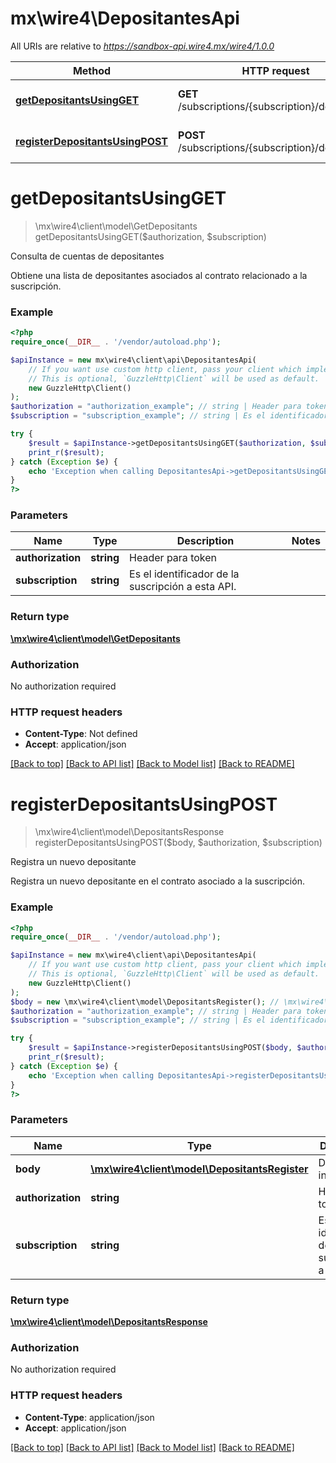 # mx\wire4\DepositantesApi

All URIs are relative to *https://sandbox-api.wire4.mx/wire4/1.0.0*

Method | HTTP request | Description
------------- | ------------- | -------------
[**getDepositantsUsingGET**](DepositantesApi.md#getdepositantsusingget) | **GET** /subscriptions/{subscription}/depositants | Consulta de cuentas de depositantes
[**registerDepositantsUsingPOST**](DepositantesApi.md#registerdepositantsusingpost) | **POST** /subscriptions/{subscription}/depositants | Registra un nuevo depositante

# **getDepositantsUsingGET**
> \mx\wire4\client\model\GetDepositants getDepositantsUsingGET($authorization, $subscription)

Consulta de cuentas de depositantes

Obtiene una lista de depositantes asociados al contrato relacionado a la suscripción.

### Example
```php
<?php
require_once(__DIR__ . '/vendor/autoload.php');

$apiInstance = new mx\wire4\client\api\DepositantesApi(
    // If you want use custom http client, pass your client which implements `GuzzleHttp\ClientInterface`.
    // This is optional, `GuzzleHttp\Client` will be used as default.
    new GuzzleHttp\Client()
);
$authorization = "authorization_example"; // string | Header para token
$subscription = "subscription_example"; // string | Es el identificador de la suscripción a esta API.

try {
    $result = $apiInstance->getDepositantsUsingGET($authorization, $subscription);
    print_r($result);
} catch (Exception $e) {
    echo 'Exception when calling DepositantesApi->getDepositantsUsingGET: ', $e->getMessage(), PHP_EOL;
}
?>
```

### Parameters

Name | Type | Description  | Notes
------------- | ------------- | ------------- | -------------
 **authorization** | **string**| Header para token |
 **subscription** | **string**| Es el identificador de la suscripción a esta API. |

### Return type

[**\mx\wire4\client\model\GetDepositants**](../Model/GetDepositants.md)

### Authorization

No authorization required

### HTTP request headers

 - **Content-Type**: Not defined
 - **Accept**: application/json

[[Back to top]](#) [[Back to API list]](../../README.md#documentation-for-api-endpoints) [[Back to Model list]](../../README.md#documentation-for-models) [[Back to README]](../../README.md)

# **registerDepositantsUsingPOST**
> \mx\wire4\client\model\DepositantsResponse registerDepositantsUsingPOST($body, $authorization, $subscription)

Registra un nuevo depositante

Registra un nuevo depositante en el contrato asociado a la suscripción.

### Example
```php
<?php
require_once(__DIR__ . '/vendor/autoload.php');

$apiInstance = new mx\wire4\client\api\DepositantesApi(
    // If you want use custom http client, pass your client which implements `GuzzleHttp\ClientInterface`.
    // This is optional, `GuzzleHttp\Client` will be used as default.
    new GuzzleHttp\Client()
);
$body = new \mx\wire4\client\model\DepositantsRegister(); // \mx\wire4\client\model\DepositantsRegister | Depositant info
$authorization = "authorization_example"; // string | Header para token
$subscription = "subscription_example"; // string | Es el identificador de la suscripción a esta API.

try {
    $result = $apiInstance->registerDepositantsUsingPOST($body, $authorization, $subscription);
    print_r($result);
} catch (Exception $e) {
    echo 'Exception when calling DepositantesApi->registerDepositantsUsingPOST: ', $e->getMessage(), PHP_EOL;
}
?>
```

### Parameters

Name | Type | Description  | Notes
------------- | ------------- | ------------- | -------------
 **body** | [**\mx\wire4\client\model\DepositantsRegister**](../Model/DepositantsRegister.md)| Depositant info |
 **authorization** | **string**| Header para token |
 **subscription** | **string**| Es el identificador de la suscripción a esta API. |

### Return type

[**\mx\wire4\client\model\DepositantsResponse**](../Model/DepositantsResponse.md)

### Authorization

No authorization required

### HTTP request headers

 - **Content-Type**: application/json
 - **Accept**: application/json

[[Back to top]](#) [[Back to API list]](../../README.md#documentation-for-api-endpoints) [[Back to Model list]](../../README.md#documentation-for-models) [[Back to README]](../../README.md)


